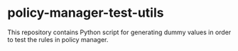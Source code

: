 # policy-manager-test-utils
This repository contains Python script for generating dummy values in order to test the rules in policy manager.
